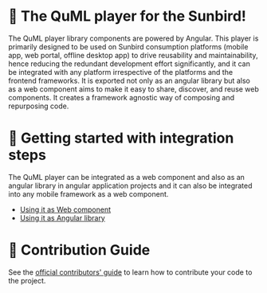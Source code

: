 # :diamond_shape_with_a_dot_inside: The QuML player for the Sunbird!
The QuML player library components are powered by Angular. This player is primarily designed to be used on Sunbird consumption platforms (mobile app, web portal, offline desktop app) to drive reusability and maintainability, hence reducing the redundant development effort significantly, and it can be integrated with any platform irrespective of the platforms and the frontend frameworks. It is exported not only as an angular library but also as a web component aims to make it easy to share, discover, and reuse web components. It creates a framework agnostic way of composing and repurposing code. 

# :bookmark_tabs: Getting started with integration steps
The QuML player can be integrated as a web component and also as an angular library in angular application projects and it can also be integrated into any mobile framework as a web component.

- [Using it as Web component](https://inquiry.sunbird.org/use/developer-installation/question-set-player/installation#use-as-web-components)
- [Using it as Angular library](https://inquiry.sunbird.org/use/developer-installation/question-set-player/installation#use-as-angular-library-in-angular-app)

# :bookmark_tabs: Contribution Guide  
See the [official contributors' guide](https://inquiry.sunbird.org/use/developer-installation/question-set-player/installation#quml-player-contribution-guide) to learn how to contribute your code to the project.



